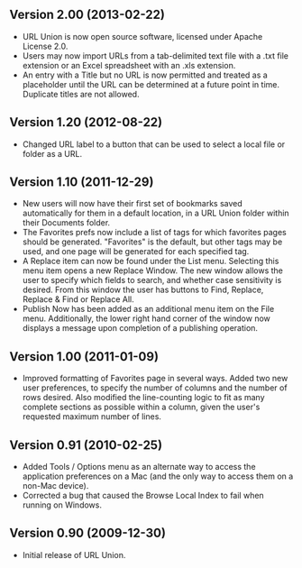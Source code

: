 Version 2.00 (2013-02-22)
-------------------------

* URL Union is now open source software, licensed under Apache License 2.0.
* Users may now import URLs from a tab-delimited text file with a .txt file extension or an Excel spreadsheet with an .xls extension.
* An entry with a Title but no URL is now permitted and treated as a placeholder until the URL can be determined at a future point in time. Duplicate titles are not allowed.

Version 1.20 (2012-08-22)
-------------------------

* Changed URL label to a button that can be used to select a local file or folder as a URL.

Version 1.10 (2011-12-29)
-------------------------

* New users will now have their first set of bookmarks saved automatically for them in a default location, in a URL Union folder within their Documents folder.
* The Favorites prefs now include a list of tags for which favorites pages should be generated. &quot;Favorites&quot; is the default, but other tags may be used, and one page will be generated for each specified tag.
* A Replace item can now be found under the List menu. Selecting this menu item opens a new Replace Window. The new window allows the user to specify which fields to search, and whether case sensitivity is desired. From this window the user has buttons to Find, Replace, Replace & Find or Replace All.
* Publish Now has been added as an additional menu item on the File menu. Additionally, the lower right hand corner of the window now displays a message upon completion of a publishing operation.

Version 1.00 (2011-01-09)
-------------------------

* Improved formatting of Favorites page in several ways. Added two new user preferences, to specify the number of columns and the number of rows desired. Also modified the line-counting logic to fit as many complete sections as possible within a column, given the user's requested maximum number of lines.

Version 0.91 (2010-02-25)
-------------------------

* Added Tools / Options menu as an alternate way to access the application preferences on a Mac (and the only way to access them on a non-Mac device).
* Corrected a bug that caused the Browse Local Index to fail when running on Windows.

Version 0.90 (2009-12-30)
-------------------------

* Initial release of URL Union.

